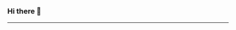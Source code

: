 ### Hi there 👋

<!--
**correabuscar/correabuscar** is a ✨ _special_ ✨ repository because its `README.md` (this file) appears on your GitHub profile.

Here are some ideas to get you started:

- 🔭 I’m currently working on ...
- 🌱 I’m currently learning ...
- 👯 I’m looking to collaborate on ...
- 🤔 I’m looking for help with ...
- 💬 Ask me about ...
- 📫 How to reach me: ...
- 😄 Pronouns: ...
- ⚡ Fun fact: ...
-->

---


<!-- Total commits: 2 ?! this clearly doesn't work all of the time, commenting out then
<div align="center">


[![correabuscar's GitHub stats](https://github-readme-stats.vercel.app/api?username=correabuscar&show_icons=true&theme=github_dark&include_all_commits=true&count_private=true&hide_rank=true)](https://github.com/anuraghazra/github-readme-stats)
[![Top Langs](https://github-readme-stats.vercel.app/api/top-langs/?username=correabuscar&layout=compact&theme=github_dark&langs_count=10)](https://github.com/anuraghazra/github-readme-stats)


</div>
-->
